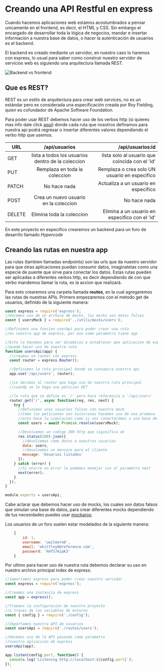 # Creando una API Restful en express

Cuando hacemos aplicaciones web estamos acostumbrados a pensar unicamente en el frontend, es decir, el HTML y CSS. Sin embargo el encargado de desarrollar toda la lógica de negocios, mandar e insertar información a nuestra base de datos, o hacer la autenticación de usuarios es el backend.

El backend es creado mediante un servidor, en nuestro caso lo haremos con express, lo usual para saber como construir nuestro servidor de servicios web es siguiendo una arquitectura llamada REST.

![Backend vs frontend](https://www.dropbox.com/s/b4zrc5aik33g2kp/backvsfront.jpeg?raw=1)

## Que es REST?

REST es un estilo de arquitectura para crear web services, no es un estándar pero es considerada una especificación creada por Roy Fielding, quien es cofundador de Apache Software Foundation.

Para poder usar REST debemos hacer uso de los verbos http (si quieres mas info dale click [aqui](https://developer.mozilla.org/es/docs/Web/HTTP/Methods)) donde cada ruta que nosotros definamos para nuestra api podrá regresar o insertar diferentes valores dependiendo el verbo http que usemos.

| URL    |                   /api/usuarios                   |                               /api/usuarios:id |
| ------ | :-----------------------------------------------: | ---------------------------------------------: |
| GET    | lista a todos los usuarios dentro de la coleccion | lista solo al usuario que coincida con el 'id' |
| PUT    |           Remplaza en toda la coleccion           |  Remplaza o crea solo UN usuario en especifico |
| PATCH  |                   No hace nada                    |           Actualiza a un usuario en especifico |
| POST   |       Crea un nuevo usuario en la coleccion       |                                   No hace nada |
| DELETE |             Elimina toda la coleccion             | Elimina a un usuario en especifico con el 'id' |

En este proyecto en especifico crearemos un backend para un foro de desarrllo llamado _Hypercode_

## Creando las rutas en nuestra app

Las rutas (tambien llamadas endpoints) son las urls que da nuestro servidor para que otras aplicaciones puedan consumir datos, imaginatelas como una especie de puente que sirve para conectar los datos. Estas rutas pueden ser aplicadas a diferentes verbos http, es decir dependiendo de con que verbo mandemos llamar la ruta, es la accion que realizará.

Para esto crearemos una carpeta llamada **routes**, en la cual agregaremos las rutas de nuestras APIs. Primero empezaremos con el metodo get de usuarios, definido de la siguiente manera:

```javascript
const express = require('express');
//Hacemos uso de un archivo de mocks, los mocks son datos falsos
const { usersMock } = require('../utils/mocks/users');

//Definimos una funcion userApi para poder crear una ruta
//en nuestra app de express, por eso como parametro tiene app

//Esto lo hacemos para ser dinamicos y establecer que aplicacion de express
//puede hacer uso de nuestra ruta
function usersApi(app) {
  //creamos un router con express
  const router = express.Router();

  //Definimos la ruta principal donde se consumira nuestra api
  app.use('/api/users', router);

  //Le decimos al router que haga uso de nuestra ruta principal
  //cuandp se le haga una peticion GET

  //la ruta que se define es '/' pero hace referencia a '/api/users'
  router.get('/', async function(req, res, next) {
    try {
      //Definimos unos usuarios falsos con nuestro mock
      //Como las peticiones son asincronas hacemos uso de una promesa
      //esto hace la simulacion como si nos conectaramos a una base de datos
      const users = await Promise.resolve(usersMock);

      //Devolvemos un codigo 200 http que siginifica ok
      res.status(200).json({
        //devolcemos como datos a nuestros usuarios
        data: users,
        //devolvemos un mensaje para el cliente
        message: 'Usuarios listados'
      });
    } catch (error) {
      //Si ocurre un error lo podemos manejar con el parametro next
      next(error);
    }
  });
}

module.exports = usersApi;
```

Cabe aclarar que debemos hacer uso de mocks, los cuales son datos falsos que simulan una base de datos, para crear diferentes mocks dependiendo de tus necesidades puedes usar [mockaroo](https://mockaroo.com/).

Los usuarios de un foro suelen estar modelados de la siguiente manera:

```javascript
    {
        id: 1,
        username: 'uwilmore0',
        email: 'ekittley0@reference.com',
        password: 'kHfS7AzpK3'
    }
```

Por ultimo para hacer uso de nuestra ruta debemos declarar su uso en nuestro archivo principal index de express:

```javascript
//importamos express para poder crear nuestro servidor
const express = require('express');

//Creamos una instancia de express
const app = express();

//Traemos la configuracion de nuestro proyecto
//a traves de las variables de entorno
const { config } = require('./config');

//Importamos nuestra API de usuarios
const usersApi = require('./routes/users');

//Hacemos uso de la API pasando como parametro
//nuestra apliacicon de express
usersApi(app);

app.listen(config.port, function() {
  console.log(`Listening http://localhost:${config.port}`);
});
```
